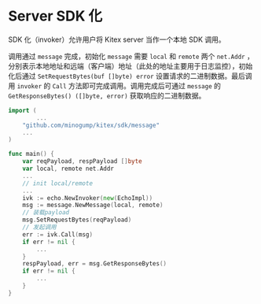 # Server SDK 化

SDK 化（invoker）允许用户将 Kitex server 当作一个本地 SDK 调用。

调用通过 `message` 完成，初始化 `message` 需要 `local` 和 `remote` 两个 `net.Addr` ，分别表示本地地址和远端（客户端）地址（此处的地址主要用于日志监控），初始化后通过 `SetRequestBytes(buf []byte) error` 设置请求的二进制数据。最后调用 `invoker` 的 `Call` 方法即可完成调用。调用完成后可通过 `message` 的 `GetResponseBytes() ([]byte, error)` 获取响应的二进制数据。

```go
import (
		...
    "github.com/minogump/kitex/sdk/message"
  	...
)

func main() {
    var reqPayload, respPayload []byte
    var local, remote net.Addr
    ...
    // init local/remote
    ...
    ivk := echo.NewInvoker(new(EchoImpl))
    msg := message.NewMessage(local, remote)
    // 装载payload
    msg.SetRequestBytes(reqPayload)
    // 发起调用
    err := ivk.Call(msg)
    if err != nil {
        ...
    }
    respPayload, err = msg.GetResponseBytes()
    if err != nil {
        ...
    }
}
```